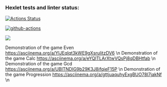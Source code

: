 ### Hexlet tests and linter status:
[![Actions Status](https://github.com/Aleksandr17552/backend-project-lvl1/workflows/hexlet-check/badge.svg)](https://github.com/Aleksandr17552/backend-project-lvl1/actions)

[![github-actions](https://github.com/Aleksandr17552/backend-project-lvl1/workflows/github-actions/badge.svg)](https://github.com/Aleksandr17552/backend-project-lvl1/actions)

<a href="https://codeclimate.com/github/codeclimate/codeclimate/maintainability"><img src="https://api.codeclimate.com/v1/badges/a99a88d28ad37a79dbf6/maintainability" /></a>


Demonstration of the game Even https://asciinema.org/a/YlJEqlqt3kWE9gXsrulitzDV6 \n
Demonstration of the game Calc https://asciinema.org/a/eYQITLArXtwVQsPj8qDBHtfab \n
Demonstration of the game Gcd https://asciinema.org/a/UBITNDIG9b29K3J8ifqieF15P \n
Demonstration of the game Progression https://asciinema.org/a/gttjuaquhyExgBUO78I7jakNf \n
